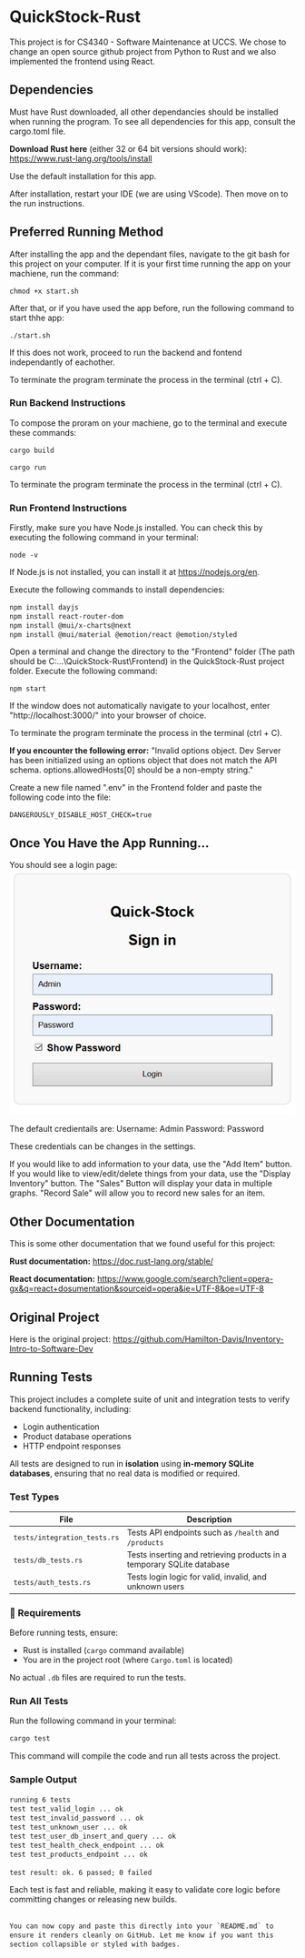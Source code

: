 # QuickStock-Rust



This project is for CS4340 - Software Maintenance at UCCS. We chose to change an open source github project from Python to Rust and we also implemented the frontend using React.


## Dependencies
Must have Rust downloaded, all other dependancies should be installed when running the program. To see all dependencies for this app, consult the cargo.toml file.

**Download Rust here** (either 32 or 64 bit versions should work): https://www.rust-lang.org/tools/install

Use the default installation for this app.

After installation, restart your IDE (we are using VScode). Then move on to the run instructions.

## Preferred Running Method
After installing the app and the dependant files, navigate to the git bash for this project on your computer.
If it is your first time running the app on your machiene, run the command:
```
chmod +x start.sh
```

After that, or if you have used the app before, run the following command to start thhe app:
```
./start.sh
```
If this does not work, proceed to run the backend and fontend independantly of eachother.

To terminate the program terminate the process in the terminal (ctrl + C).


### Run Backend Instructions
To compose the proram on your machiene, go to the terminal and execute these commands:
```
cargo build
```
```
cargo run
```

To terminate the program terminate the process in the terminal (ctrl + C).


### Run Frontend Instructions
Firstly, make sure you have Node.js installed. You can check this by executing the following command in your terminal:
```
node -v
```
If Node.js is not installed, you can install it at https://nodejs.org/en.

Execute the following commands to install dependencies:
```
npm install dayjs
npm install react-router-dom
npm install @mui/x-charts@next
npm install @mui/material @emotion/react @emotion/styled
```

Open a terminal and change the directory to the "Frontend" folder (The path should be C:\...\QuickStock-Rust\Frontend) in the QuickStock-Rust project folder. Execute the following command:
```
npm start
```
If the window does not automatically navigate to your localhost, enter "http://localhost:3000/" into your browser of choice.

To terminate the program terminate the process in the terminal (ctrl + C).

**If you encounter the following error:**
"Invalid options object. Dev Server has been initialized using an options object that does not match the API schema.
options.allowedHosts[0] should be a non-empty string."

Create a new file named ".env" in the Frontend folder and paste the following code into the file:
```
DANGEROUSLY_DISABLE_HOST_CHECK=true
```

## Once You Have the App Running...
You should see a login page:
![alt text](image.png)

The default credientails are:
Username: Admin
Password: Password

These credentials can be changes in the settings.

If you would like to add information to your data, use the "Add Item" button. If you would like to view/edit/delete things from your data, use the "Display Inventory"  button. 
The "Sales" Button will display your data in multiple graphs. "Record Sale" will allow you to record new sales for an item. 
## Other Documentation
This is some other documentation that we found useful for this project:

**Rust documentation:** https://doc.rust-lang.org/stable/

**React documentation:** https://www.google.com/search?client=opera-gx&q=react+dosumentation&sourceid=opera&ie=UTF-8&oe=UTF-8

## Original Project
Here is the original project: https://github.com/Hamilton-Davis/Inventory-Intro-to-Software-Dev



## Running Tests

This project includes a complete suite of unit and integration tests to verify backend functionality, including:

- Login authentication
- Product database operations
- HTTP endpoint responses

All tests are designed to run in **isolation** using **in-memory SQLite databases**, ensuring that no real data is modified or required.

###  Test Types

| File                     | Description                                                        |
|--------------------------|--------------------------------------------------------------------|
| `tests/integration_tests.rs` | Tests API endpoints such as `/health` and `/products`               |
| `tests/db_tests.rs`           | Tests inserting and retrieving products in a temporary SQLite database |
| `tests/auth_tests.rs`         | Tests login logic for valid, invalid, and unknown users              |

### 🔧 Requirements

Before running tests, ensure:
- Rust is installed (`cargo` command available)
- You are in the project root (where `Cargo.toml` is located)

No actual `.db` files are required to run the tests.

###  Run All Tests

Run the following command in your terminal:

```bash
cargo test
```

This command will compile the code and run all tests across the project.

###  Sample Output

```
running 6 tests
test test_valid_login ... ok
test test_invalid_password ... ok
test test_unknown_user ... ok
test test_user_db_insert_and_query ... ok
test test_health_check_endpoint ... ok
test test_products_endpoint ... ok

test result: ok. 6 passed; 0 failed
```

Each test is fast and reliable, making it easy to validate core logic before committing changes or releasing new builds.
```

You can now copy and paste this directly into your `README.md` to ensure it renders cleanly on GitHub. Let me know if you want this section collapsible or styled with badges.
